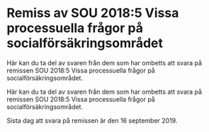 # Remiss av SOU 2018:5 Vissa processuella frågor på socialförsäkringsområdet

Här kan du ta del av svaren från dem som har ombetts att svara på remissen SOU 2018:5 Vissa processuella frågor på socialförsäkringsområdet.

Här kan du ta del av svaren från dem som har ombetts att svara på remissen SOU 2018:5 Vissa processuella frågor på socialförsäkringsområdet.

Sista dag att svara på remissen är den 16 september 2019.
